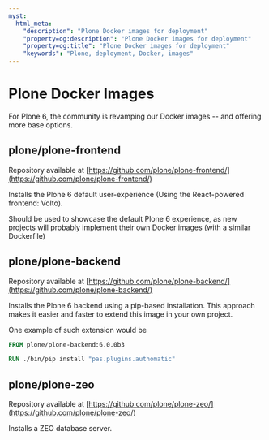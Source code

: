 ```yaml
---
myst:
  html_meta:
    "description": "Plone Docker images for deployment"
    "property=og:description": "Plone Docker images for deployment"
    "property=og:title": "Plone Docker images for deployment"
    "keywords": "Plone, deployment, Docker, images"
---
```


# Plone Docker Images

For Plone 6, the community is revamping our Docker images -- and offering more base options.

## plone/plone-frontend

Repository available at [https://github.com/plone/plone-frontend/](https://github.com/plone/plone-frontend/)

Installs the Plone 6 default user-experience (Using the React-powered frontend: Volto).

Should be used to showcase the default Plone 6 experience, as new projects will probably implement their own Docker images (with a similar Dockerfile)

## plone/plone-backend

Repository available at [https://github.com/plone/plone-backend/](https://github.com/plone/plone-backend/)

Installs the Plone 6 backend using a pip-based installation.
This approach makes it easier and faster to extend this image in your own project.

One example of such extension would be

```Dockerfile
FROM plone/plone-backend:6.0.0b3

RUN ./bin/pip install "pas.plugins.authomatic"
```

## plone/plone-zeo

Repository available at [https://github.com/plone/plone-zeo/](https://github.com/plone/plone-zeo/)

Installs a ZEO database server.
